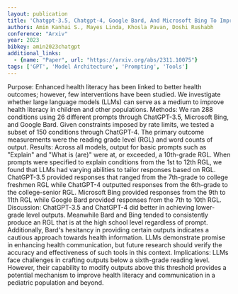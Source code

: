 ```yaml
---
layout: publication
title: 'Chatgpt-3.5, Chatgpt-4, Google Bard, And Microsoft Bing To Improve Health Literacy And Communication In Pediatric Populations And Beyond'
authors: Amin Kanhai S., Mayes Linda, Khosla Pavan, Doshi Rushabh
conference: "Arxiv"
year: 2023
bibkey: amin2023chatgpt
additional_links:
  - {name: "Paper", url: "https://arxiv.org/abs/2311.10075"}
tags: ['GPT', 'Model Architecture', 'Prompting', 'Tools']
---
```

Purpose: Enhanced health literacy has been linked to better health outcomes;
however, few interventions have been studied. We investigate whether large
language models (LLMs) can serve as a medium to improve health literacy in
children and other populations.
  Methods: We ran 288 conditions using 26 different prompts through
ChatGPT-3.5, Microsoft Bing, and Google Bard. Given constraints imposed by rate
limits, we tested a subset of 150 conditions through ChatGPT-4. The primary
outcome measurements were the reading grade level (RGL) and word counts of
output.
  Results: Across all models, output for basic prompts such as "Explain" and
"What is (are)" were at, or exceeded, a 10th-grade RGL. When prompts were
specified to explain conditions from the 1st to 12th RGL, we found that LLMs
had varying abilities to tailor responses based on RGL. ChatGPT-3.5 provided
responses that ranged from the 7th-grade to college freshmen RGL while
ChatGPT-4 outputted responses from the 6th-grade to the college-senior RGL.
Microsoft Bing provided responses from the 9th to 11th RGL while Google Bard
provided responses from the 7th to 10th RGL.
  Discussion: ChatGPT-3.5 and ChatGPT-4 did better in achieving lower-grade
level outputs. Meanwhile Bard and Bing tended to consistently produce an RGL
that is at the high school level regardless of prompt. Additionally, Bard's
hesitancy in providing certain outputs indicates a cautious approach towards
health information. LLMs demonstrate promise in enhancing health communication,
but future research should verify the accuracy and effectiveness of such tools
in this context.
  Implications: LLMs face challenges in crafting outputs below a sixth-grade
reading level. However, their capability to modify outputs above this threshold
provides a potential mechanism to improve health literacy and communication in
a pediatric population and beyond.

